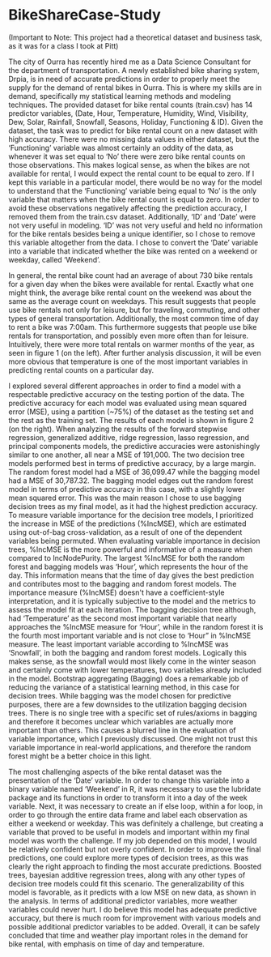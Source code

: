 # BikeShareCase-Study
(Important to Note: This project had a theoretical dataset and business task, as it was for a class I took at Pitt)

The city of Ourra has recently hired me as a Data Science Consultant for the department 
of transportation. A newly established bike sharing system, Drpia, is in need of accurate 
predictions in order to properly meet the supply for the demand of rental bikes in Ourra. This is 
where my skills are in demand, specifically my statistical learning methods and modeling 
techniques. The provided dataset for bike rental counts (train.csv) has 14 predictor variables,
(Date, Hour, Temperature, Humidity, Wind, Visibility, Dew, Solar, Rainfall, Snowfall, Seasons, 
Holiday, Functioning & ID). Given the dataset, the task was to predict for bike rental count on a new 
dataset with high accuracy. There were no missing data values in either dataset, but the 
‘Functioning’ variable was almost certainly an oddity of the data, as whenever it was set equal to 
‘No’ there were zero bike rental counts on those observations. This makes logical sense, as when 
the bikes are not available for rental, I would expect the rental count to be equal to zero. If I kept 
this variable in a particular model, there would be no way for the model to understand that the 
‘Functioning’ variable being equal to ‘No’ is the only variable that matters when the bike rental 
count is equal to zero. In order to avoid these observations negatively affecting the prediction
accuracy, I removed them from the train.csv dataset. Additionally, ‘ID’ and ‘Date’ were not very 
useful in modeling. ‘ID’ was not very useful and held no information for the bike rentals besides 
being a unique identifier, so I chose to remove this variable altogether from the data. I chose to 
convert the ‘Date’ variable into a variable that indicated whether the bike was rented on a 
weekend or weekday, called ‘Weekend’.

In general, the rental bike count had an average of about 730 bike rentals for a given day 
when the bikes were available for rental. Exactly what one might think, the average bike rental 
count on the weekend was about the same as the average count on weekdays. This result 
suggests that people use bike rentals not only for leisure, but for traveling, 
commuting, and other types of general transportation. Additionally, the most 
common time of day to rent a bike was 7:00am. This furthermore suggests that 
people use bike rentals for transportation, and possibly even more often than for 
leisure. Intuitively, there were more total rentals on warmer months of the year, as 
seen in figure 1 (on the left). After further analysis discussion, it will be even more 
obvious that temperature is one of the most important variables in predicting rental 
counts on a particular day. 

I explored several different approaches in order to find a model with a 
respectable predictive accuracy on the testing portion of the data. The predictive 
accuracy for each model was evaluated using mean squared error (MSE), using a 
partition (~75%) of the dataset as the testing set and the rest as the training set.
The results of each model is shown in figure 2 (on the right). When analyzing the 
results of the forward stepwise regression, generalized additive, ridge regression, 
lasso regression, and principal components models, the predictive accuracies were 
astonishingly similar to one another, all near a MSE of 191,000. The two decision 
tree models performed best in terms of predictive accuracy, by a large margin. The 
random forest model had a MSE of 36,099.47 while the bagging model had a MSE of 30,787.32. 
The bagging model edges out the random forest model in terms of predictive accuracy in this 
case, with a slightly lower mean squared error. This was the main reason I chose to use bagging 
decision trees as my final model, as it had the highest prediction accuracy.
To measure variable importance for the decision tree models, I prioritized the increase in 
MSE of the predictions (%IncMSE), which are estimated using out-of-bag cross-validation, as a 
result of one of the dependent variables being permuted. When evaluating variable importance in 
decision trees, %IncMSE is the more powerful and informative of a measure when compared to 
IncNodePurity. The largest %IncMSE for both the random forest and bagging models was 
‘Hour’, which represents the hour of the day. This information means that the time of day gives 
the best prediction and contributes most to the bagging and random forest models. The 
importance measure (%IncMSE) doesn't have a coefficient-style interpretation, and it is typically 
subjective to the model and the metrics to assess the model fit at each iteration. The bagging 
decision tree although, had ‘Temperature’ as the second most important variable that nearly 
approaches the %IncMSE measure for ‘Hour’, while in the random forest it is the fourth most 
important variable and is not close to ‘Hour” in %IncMSE measure. The least important variable
according to %IncMSE was ‘Snowfall’, in both the bagging and random forest models. Logically 
this makes sense, as the snowfall would most likely come in the winter season and certainly 
come with lower temperatures, two variables already included in the model.
Bootstrap aggregating (Bagging) does a remarkable job of reducing the variance of a 
statistical learning method, in this case for decision trees. While bagging was the model chosen 
for predictive purposes, there are a few downsides to the utilization bagging decision trees. There 
is no single tree with a specific set of rules/axioms in bagging and therefore it becomes unclear 
which variables are actually more important than others. This causes a blurred line in the 
evaluation of variable importance, which I previously discussed. One might not trust this 
variable importance in real-world applications, and therefore the random forest might be a better 
choice in this light.

The most challenging aspects of the bike rental dataset was the presentation of the ‘Date’ 
variable. In order to change this variable into a binary variable named ‘Weekend’ in R, it 
was necessary to use the lubridate package and its functions in order to transform it into a day of the 
week variable. Next, it was necessary to create an if else loop, within a for loop, in order to go 
through the entire data frame and label each observation as either a weekend or weekday. This 
was definitely a challenge, but creating a variable that proved to be useful in models and important 
within my final model was worth the challenge. If my job depended on this 
model, I would be relatively confident but not overly confident. In order to improve the final 
predictions, one could explore more types of decision trees, as this was clearly the right 
approach to finding the most accurate predictions. Boosted trees, bayesian 
additive regression trees, along with any other types of decision tree models could fit this scenario. 
The generalizability of this model is favorable, as it predicts with a low MSE on new data, as 
shown in the analysis. In terms of additional predictor variables, more weather variables could never hurt. 
I do believe this model has adequate predictive accuracy, but there is much room for improvement with 
various models and possible additional predictor variables to be added. Overall, it can be safely concluded 
that time and weather play important roles in the demand for bike rental, with emphasis on time of 
day and temperature.
